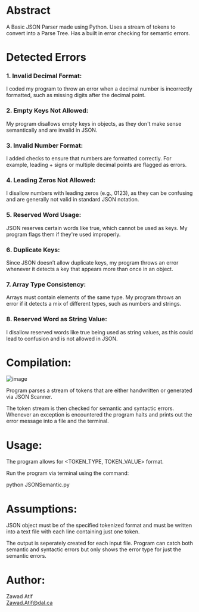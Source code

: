 # Abstract
A Basic JSON Parser made using Python. Uses a stream of tokens to convert into a Parse Tree. Has a built in error checking for semantic errors.

# Detected Errors
### 1. Invalid Decimal Format:
I coded my program to throw an error when a decimal number is incorrectly formatted, such as missing digits after the decimal point.
### 2. Empty Keys Not Allowed:
My program disallows empty keys in objects, as they don't make sense semantically and are invalid in JSON.
### 3. Invalid Number Format:
I added checks to ensure that numbers are formatted correctly. For example, leading + signs or multiple decimal points are flagged as errors.
### 4. Leading Zeros Not Allowed:
I disallow numbers with leading zeros (e.g., 0123), as they can be confusing and are generally not valid in standard JSON notation.
### 5. Reserved Word Usage:
JSON reserves certain words like true, which cannot be used as keys. My program flags them if they're used improperly.
### 6. Duplicate Keys:
Since JSON doesn’t allow duplicate keys, my program throws an error whenever it detects a key that appears more than once in an object.
### 7. Array Type Consistency:
Arrays must contain elements of the same type. My program throws an error if it detects a mix of different types, such as numbers and strings.
### 8. Reserved Word as String Value:
I disallow reserved words like true being used as string values, as this could lead to confusion and is not allowed in JSON.


# Compilation:
![image](https://github.com/user-attachments/assets/df956dba-e261-4ed9-a1c5-0aabaca76942)

Program parses a stream of tokens that are either handwritten or
generated via JSON Scanner.

The token stream is then checked for semantic and syntactic errors.
Whenever an exception is encountered the program halts and prints 
out the error message into a file and the terminal.

# Usage:

The program allows for <TOKEN_TYPE, TOKEN_VALUE> format.

Run the program via terminal using the command:

python JSONSemantic.py 

# Assumptions:

JSON object must be of the specified tokenized format and must
be written into a text file with each line containing just one
token.

The output is seperately created for each input file. Program can 
catch both semantic and syntactic errors but only shows the error type 
for just the semantic errors.

# Author:  
Zawad Atif  
Zawad.Atif@dal.ca

